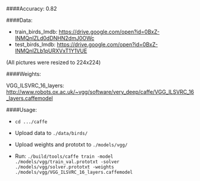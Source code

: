 ####Accuracy: 0.82

####Data:

* train_birds_lmdb: https://drive.google.com/open?id=0BxZ-INMQnIZLd0dDNHN2dmJ0OWc
* test_birds_lmdb: https://drive.google.com/open?id=0BxZ-INMQnIZLb1pURXVxT1Y1VUE

(All pictures were resized to 224х224)

####Weights:

VGG_ILSVRC_16_layers: http://www.robots.ox.ac.uk/~vgg/software/very_deep/caffe/VGG_ILSVRC_16_layers.caffemodel

####Usage:

* ```cd .../caffe```

* Upload data to ```./data/birds/```

* Upload weights and prototxt to ```./models/vgg/```

* Run:  ```./build/tools/caffe train -model ./models/vgg/train_val.prototxt -solver ./models/vgg/solver.prototxt -weights ./models/vgg/VGG_ILSVRC_16_layers.caffemodel```
